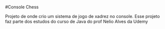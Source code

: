 #Console Chess

Projeto de onde crio um sistema de jogo de xadrez no console. Esse projeto faz parte dos estudos do curso de Java do prof Nelio Alves da Udemy

